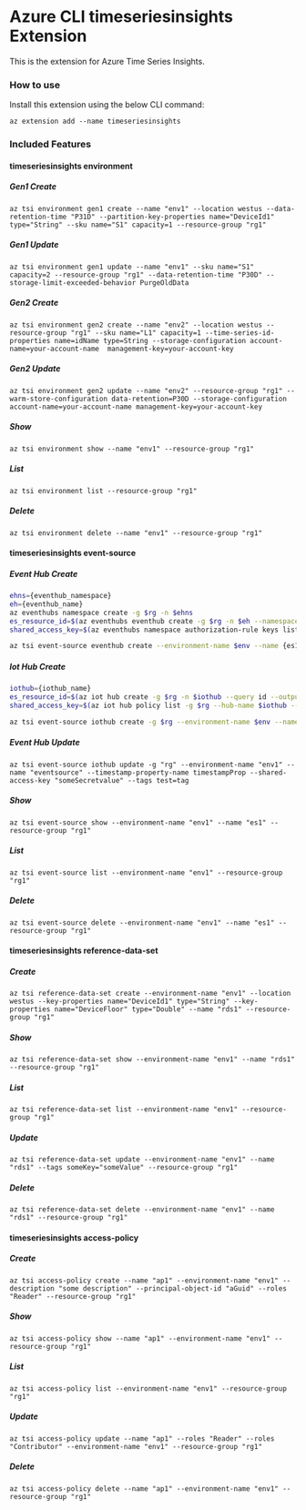 # Azure CLI timeseriesinsights Extension
This is the extension for Azure Time Series Insights.

### How to use
Install this extension using the below CLI command:
```
az extension add --name timeseriesinsights
```

### Included Features
#### timeseriesinsights environment
##### Gen1 Create
```
az tsi environment gen1 create --name "env1" --location westus --data-retention-time "P31D" --partition-key-properties name="DeviceId1" type="String" --sku name="S1" capacity=1 --resource-group "rg1"
```

##### Gen1 Update
```
az tsi environment gen1 update --name "env1" --sku name="S1" capacity=2 --resource-group "rg1" --data-retention-time "P30D" --storage-limit-exceeded-behavior PurgeOldData
```

##### Gen2 Create
```
az tsi environment gen2 create --name "env2" --location westus --resource-group "rg1" --sku name="L1" capacity=1 --time-series-id-properties name=idName type=String --storage-configuration account-name=your-account-name  management-key=your-account-key
```

##### Gen2 Update
```
az tsi environment gen2 update --name "env2" --resource-group "rg1" --warm-store-configuration data-retention=P30D --storage-configuration account-name=your-account-name management-key=your-account-key
```

##### Show
```
az tsi environment show --name "env1" --resource-group "rg1"
```

##### List
```
az tsi environment list --resource-group "rg1"
```

##### Delete
```
az tsi environment delete --name "env1" --resource-group "rg1"
```
#### timeseriesinsights event-source
##### Event Hub Create
```sh
ehns={eventhub_namespace}
eh={eventhub_name}
az eventhubs namespace create -g $rg -n $ehns
es_resource_id=$(az eventhubs eventhub create -g $rg -n $eh --namespace-name $ehns --query id --output tsv)
shared_access_key=$(az eventhubs namespace authorization-rule keys list -g $rg --namespace-name $ehns -n RootManageSharedAccessKey --query primaryKey --output tsv)

az tsi event-source eventhub create --environment-name $env --name {es1} --location westus --consumer-group-name "cgn" --event-hub-name $eh --event-source-resource-id $es_resource_id --key-name RootManageSharedAccessKey --service-bus-namespace $ehns --shared-access-key $shared_access_key --timestamp-property-name {someTimestampProperty} --resource-group $rg
```
##### Iot Hub Create
```sh
iothub={iothub_name}
es_resource_id=$(az iot hub create -g $rg -n $iothub --query id --output tsv)
shared_access_key=$(az iot hub policy list -g $rg --hub-name $iothub --query "[?keyName=='iothubowner'].primaryKey" --output tsv)

az tsi event-source iothub create -g $rg --environment-name $env --name {eventsource} --consumer-group-name {consumer-group} --iot-hub-name $iothub --key-name iothubowner --shared-access-key $shared_access_key --event-source-resource-id $es_resource_id
```
##### Event Hub Update
```
az tsi event-source iothub update -g "rg" --environment-name "env1" --name "eventsource" --timestamp-property-name timestampProp --shared-access-key "someSecretvalue" --tags test=tag
```
##### Show
```
az tsi event-source show --environment-name "env1" --name "es1" --resource-group "rg1"
```
##### List
```
az tsi event-source list --environment-name "env1" --resource-group "rg1"
```
##### Delete
```
az tsi event-source delete --environment-name "env1" --name "es1" --resource-group "rg1"
```
#### timeseriesinsights reference-data-set
##### Create
```
az tsi reference-data-set create --environment-name "env1" --location westus --key-properties name="DeviceId1" type="String" --key-properties name="DeviceFloor" type="Double" --name "rds1" --resource-group "rg1" 
```
##### Show
```
az tsi reference-data-set show --environment-name "env1" --name "rds1" --resource-group "rg1"
```
##### List
```
az tsi reference-data-set list --environment-name "env1" --resource-group "rg1"
```
##### Update
```
az tsi reference-data-set update --environment-name "env1" --name "rds1" --tags someKey="someValue" --resource-group "rg1" 
```
##### Delete
```
az tsi reference-data-set delete --environment-name "env1" --name "rds1" --resource-group "rg1"
```
#### timeseriesinsights access-policy
##### Create
```
az tsi access-policy create --name "ap1" --environment-name "env1" --description "some description" --principal-object-id "aGuid" --roles "Reader" --resource-group "rg1" 
```
##### Show
```
az tsi access-policy show --name "ap1" --environment-name "env1" --resource-group "rg1"
```
##### List
```
az tsi access-policy list --environment-name "env1" --resource-group "rg1"
```
##### Update
```
az tsi access-policy update --name "ap1" --roles "Reader" --roles "Contributor" --environment-name "env1" --resource-group "rg1" 
```
##### Delete
```
az tsi access-policy delete --name "ap1" --environment-name "env1" --resource-group "rg1"
```
